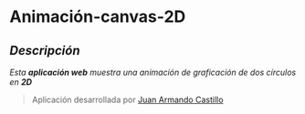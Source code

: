 # Animación-canvas-2D

## *Descripción*
*Esta **aplicación web** muestra una animación de graficación de dos círculos en **2D***

> Aplicación desarrollada por [Juan Armando Castillo](www.linkedin.com/in/juan-armando-castillo-rodríguez-jacr)